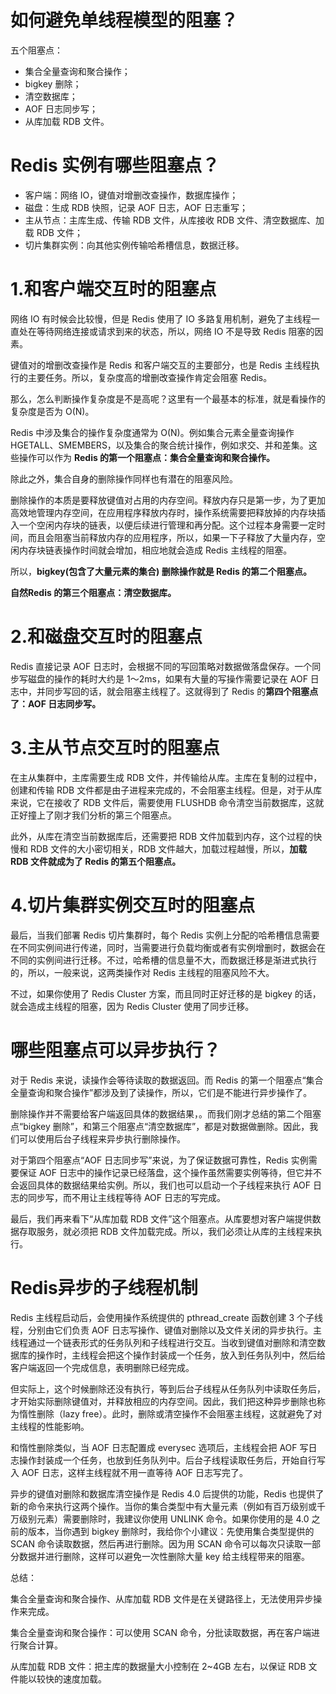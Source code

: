 # 如何避免单线程模型的阻塞？

五个阻塞点：
- 集合全量查询和聚合操作；
- bigkey 删除；
- 清空数据库；
- AOF 日志同步写；
- 从库加载 RDB 文件。

# Redis 实例有哪些阻塞点？

- 客户端：网络 IO，键值对增删改查操作，数据库操作；
- 磁盘：生成 RDB 快照，记录 AOF 日志，AOF 日志重写；
- 主从节点：主库生成、传输 RDB 文件，从库接收 RDB 文件、清空数据库、加载 RDB 文件；
- 切片集群实例：向其他实例传输哈希槽信息，数据迁移。

# 1.和客户端交互时的阻塞点

网络 IO 有时候会比较慢，但是 Redis 使用了 IO 多路复用机制，避免了主线程一直处在等待网络连接或请求到来的状态，所以，网络 IO 不是导致 Redis 阻塞的因素。 

键值对的增删改查操作是 Redis 和客户端交互的主要部分，也是 Redis 主线程执行的主要任务。所以，复杂度高的增删改查操作肯定会阻塞 Redis。

那么，怎么判断操作复杂度是不是高呢？这里有一个最基本的标准，就是看操作的复杂度是否为 O(N)。

Redis 中涉及集合的操作复杂度通常为 O(N)。例如集合元素全量查询操作 HGETALL、SMEMBERS，以及集合的聚合统计操作，例如求交、并和差集。这些操作可以作为 **Redis 的第一个阻塞点：集合全量查询和聚合操作。**

除此之外，集合自身的删除操作同样也有潜在的阻塞风险。

删除操作的本质是要释放键值对占用的内存空间。释放内存只是第一步，为了更加高效地管理内存空间，在应用程序释放内存时，操作系统需要把释放掉的内存块插入一个空闲内存块的链表，以便后续进行管理和再分配。这个过程本身需要一定时间，而且会阻塞当前释放内存的应用程序，所以，如果一下子释放了大量内存，空闲内存块链表操作时间就会增加，相应地就会造成 Redis 主线程的阻塞。

所以，**bigkey(包含了大量元素的集合) 删除操作就是 Redis 的第二个阻塞点。**

**自然Redis 的第三个阻塞点：清空数据库。**

# 2.和磁盘交互时的阻塞点

Redis 直接记录 AOF 日志时，会根据不同的写回策略对数据做落盘保存。一个同步写磁盘的操作的耗时大约是 1～2ms，如果有大量的写操作需要记录在 AOF 日志中，并同步写回的话，就会阻塞主线程了。这就得到了 Redis 的**第四个阻塞点了：AOF 日志同步写。**


# 3.主从节点交互时的阻塞点

在主从集群中，主库需要生成 RDB 文件，并传输给从库。主库在复制的过程中，创建和传输 RDB 文件都是由子进程来完成的，不会阻塞主线程。但是，对于从库来说，它在接收了 RDB 文件后，需要使用 FLUSHDB 命令清空当前数据库，这就正好撞上了刚才我们分析的第三个阻塞点。

此外，从库在清空当前数据库后，还需要把 RDB 文件加载到内存，这个过程的快慢和 RDB 文件的大小密切相关，RDB 文件越大，加载过程越慢，所以，**加载 RDB 文件就成为了 Redis 的第五个阻塞点。**


# 4.切片集群实例交互时的阻塞点

最后，当我们部署 Redis 切片集群时，每个 Redis 实例上分配的哈希槽信息需要在不同实例间进行传递，同时，当需要进行负载均衡或者有实例增删时，数据会在不同的实例间进行迁移。不过，哈希槽的信息量不大，而数据迁移是渐进式执行的，所以，一般来说，这两类操作对 Redis 主线程的阻塞风险不大。

不过，如果你使用了 Redis Cluster 方案，而且同时正好迁移的是 bigkey 的话，就会造成主线程的阻塞，因为 Redis Cluster 使用了同步迁移。


# 哪些阻塞点可以异步执行？

对于 Redis 来说，读操作会等待读取的数据返回。而 Redis 的第一个阻塞点“集合全量查询和聚合操作”都涉及到了读操作，所以，它们是不能进行异步操作了。

删除操作并不需要给客户端返回具体的数据结果，。而我们刚才总结的第二个阻塞点“bigkey 删除”，和第三个阻塞点“清空数据库”，都是对数据做删除。因此，我们可以使用后台子线程来异步执行删除操作。

对于第四个阻塞点“AOF 日志同步写”来说，为了保证数据可靠性，Redis 实例需要保证 AOF 日志中的操作记录已经落盘，这个操作虽然需要实例等待，但它并不会返回具体的数据结果给实例。所以，我们也可以启动一个子线程来执行 AOF 日志的同步写，而不用让主线程等待 AOF 日志的写完成。

最后，我们再来看下“从库加载 RDB 文件”这个阻塞点。从库要想对客户端提供数据存取服务，就必须把 RDB 文件加载完成。所以，我们必须让从库的主线程来执行。


# Redis异步的子线程机制

Redis 主线程启动后，会使用操作系统提供的 pthread_create 函数创建 3 个子线程，分别由它们负责 AOF 日志写操作、键值对删除以及文件关闭的异步执行。主线程通过一个链表形式的任务队列和子线程进行交互。当收到键值对删除和清空数据库的操作时，主线程会把这个操作封装成一个任务，放入到任务队列中，然后给客户端返回一个完成信息，表明删除已经完成。

但实际上，这个时候删除还没有执行，等到后台子线程从任务队列中读取任务后，才开始实际删除键值对，并释放相应的内存空间。因此，我们把这种异步删除也称为惰性删除（lazy free）。此时，删除或清空操作不会阻塞主线程，这就避免了对主线程的性能影响。

和惰性删除类似，当 AOF 日志配置成 everysec 选项后，主线程会把 AOF 写日志操作封装成一个任务，也放到任务队列中。后台子线程读取任务后，开始自行写入 AOF 日志，这样主线程就不用一直等待 AOF 日志写完了。

异步的键值对删除和数据库清空操作是 Redis 4.0 后提供的功能，Redis 也提供了新的命令来执行这两个操作。当你的集合类型中有大量元素（例如有百万级别或千万级别元素）需要删除时，我建议你使用 UNLINK 命令。如果你使用的是 4.0 之前的版本，当你遇到 bigkey 删除时，我给你个小建议：先使用集合类型提供的 SCAN 命令读取数据，然后再进行删除。因为用 SCAN 命令可以每次只读取一部分数据并进行删除，这样可以避免一次性删除大量 key 给主线程带来的阻塞。

总结：

集合全量查询和聚合操作、从库加载 RDB 文件是在关键路径上，无法使用异步操作来完成。

集合全量查询和聚合操作：可以使用 SCAN 命令，分批读取数据，再在客户端进行聚合计算。

从库加载 RDB 文件：把主库的数据量大小控制在 2~4GB 左右，以保证 RDB 文件能以较快的速度加载。

